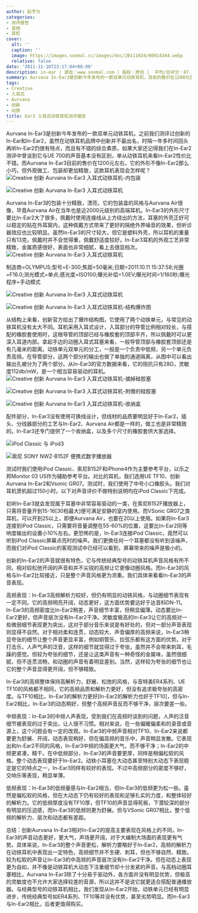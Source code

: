 ```yaml
---
author: 赵宇为
categories:
- 测评报告
- 音频
- 耳机
cover:
  alt: ''
  caption: ''
  image: https://images.soomal.cc/images/doc/20111024/00014344.webp
  relative: false
date: '2011-11-16T23:17:04+08:00'
description: in-ear | 源自：www.soomal.com | 版权：原创 |  平均/总评分：07.58/470
summary: Aurvana In-Ear3是创新今年发布的一款双单元动铁耳机，目前的售价在1200元左右。它采用双动铁单元设计，外观非常精致漂亮，与In-Ear2极为小巧的造型风格有很大区别。创新的动铁耳机虽然并不最为出名，但In-Ear2的表现不但有特点，而且至今综合素质仍较好，In-Ear3的表现如何？与千元级动圈相比又如何？
tags:
- Creative
- 入耳式
- Aurvana
- 创新
- 动铁
title: Ear3 入耳式动铁耳机测评报告
---
```


Aurvana In-Ear3是创新今年发布的一款双单元动铁耳机，之前我们测评过创新的In-Ear和In-Ear2，虽然在动铁耳机品牌中创新并不最出名，时隔一年多时间回头再听In-Ear2仍很有特点，而且有不错的综合素质，如果大家还记得我们在In-Ear2测评中曾谈到它与UE 700的声音基本没有区别，单从动铁耳机来看In-Ear2性价比不错。而Aurvana In-Ear3目前的售价在1200元左右，它的外形不像In-Ear2那么小巧，但外观做工、包装却更加精致，这款耳机表现会怎样呢？
![Creative 创新 Aurvana In-Ear3 入耳式动铁耳机-内包装](https://images.soomal.cc/images/doc/20111024/00014340.webp)




![Creative 创新 Aurvana In-Ear3 入耳式动铁耳机](https://images.soomal.cc/images/doc/20111024/00014341.webp)




Aurvana In-Ear3的包装十分精致，漂亮，它的包装盒的风格与Aurvana Air很像，毕竟Aurvana Air在当年也是近2000元级别的高端耳机。In-Ear3的外形尺寸要比In-Ear2大了很多，佩戴时使用连接线从上方绕出的方法，耳塞的外壳正好可以稳定的贴在外耳窝内，这种佩戴方式带来了更好的隔绝外界噪音的效果，但听诊器效应也比较明显。虽然In-Ear3的尺寸较大，但它是塑料外壳，所以耳机的重量只有13克，佩戴时并不会觉得重，佩戴舒适度较好。In-Ear3耳机的外观工艺非常精致，金属质感很好，表面也非常细腻，看上去很显档次。
![Creative 创新 Aurvana In-Ear3 入耳式动铁耳机](https://images.soomal.cc/images/doc/20111024/00014344.webp)

制造商=OLYMPUS;型号=E-300;焦距=50毫米;日期=2011.10.11 15:37:58;光圈=F16.0;测光模式=单点;感光度=ISO100;曝光补偿=1.0EV;曝光时间=1/160秒;曝光程序=手动模式


![Creative 创新 Aurvana In-Ear3 入耳式动铁耳机](https://images.soomal.cc/images/doc/20111024/00014345.webp)




![Creative 创新 Aurvana In-Ear3 入耳式动铁耳机-结构爆炸图](https://images.soomal.cc/images/doc/20111116/00014986.webp)




从结构上来看，创新官方给出了爆炸结构图，它使用了两个动铁单元，与常见的动铁耳机没有太大不同。耳机采用入耳式设计，入耳部分的导管比例相对较长，与搭配的橡胶套使用时，这根导管的顶部已经与橡胶套的顶部平齐，所以佩戴时可以更深入耳道内部。拿起手边的动圈入耳式耳塞来看，一般导管顶部与橡胶套顶部还是有几毫米的距离。动铁单元双单元的分工，一般是一个负责中低频，另一个单元负责高频。在导管部分，这两个部分的输出也做了单独的通道隔离，从图中可以看出输出孔被分为了两个部分。从In-Ear3的官方数据来看，它的阻抗只有28Ω，灵敏度112db/mW，是一个相当容易驱动的耳机。
![Creative 创新 Aurvana In-Ear3 入耳式动铁耳机-摘掉硅胶塞](https://images.soomal.cc/images/doc/20111024/00014348.webp)




![Creative 创新 Aurvana In-Ear3 入耳式动铁耳机-附赠的硅胶塞](https://images.soomal.cc/images/doc/20111024/00014349.webp)




![Creative 创新 Aurvana In-Ear3 入耳式动铁耳机-收纳盒](https://images.soomal.cc/images/doc/20111024/00014354.webp)




配件部分，In-Ear3没有使用可换线设计，但线材的品质要明显好于In-Ear2，插头、分线器部分的工艺与In-Ear2、Aurvana Air都是一样的，做工也是非常精致的。In-Ear3还专门提供了一个收纳盒，以及多个尺寸的橡胶套供大家选择。

![iPod Classic 与 iPod3](https://images.soomal.cc/images/doc/20110315/00009653.webp)




![索尼 SONY NWZ-B152F 便携式数字播放器](https://images.soomal.cc/images/doc/20110222/00009360.webp)




测试时我们使用iPod Classic、索尼B152F和iPhone4作为主要参考平台，以乐之邦Monitor 03 US作为辅助参考平台。对比的耳机，我们选用UE TF10、创新 Aurvana In-Ear2和Vsonic GR07。测试时，我们使用了中号小口橡胶头。我们对耳机煲机超过150小时。以下对声音评价不做特别说明均在iPod Classic下完成。

初听In-Ear3就会发现属于耳塞中非常容易驱动的一类，在索尼B152F播放器上，只需将音量开到15-16[30档最大]便可满足安静的室内使用。而VSonic GR07之类耳机，可以开到25以上，即便Aurvana Air，也要在20以上使用。如果将In-Ear3连接到iPod Classic，只需要将音量调整在55-60%的位置，这要比In-Ear2同等响度输出的设置小10%左右。更恐怖的是，In-Ear3连接iPod Classic，竟然可以听到iPod Classic屏幕点亮时的噪声。我们更换任何一个耳塞都没有听到该噪声，而我们对iPod Classic的客观测试中已经可以看到，屏幕带来的噪声是极小的。

创新的In-Ear2的声音就很有特色，它与传统经典型号的动铁耳机声音风格有所不同，相对较松弛开阔的声音和并不尖锐的高频让它更像动圈风格。而In-Ear3的风格与In-Ear2比较接近，只是整个声音风格更为浓重。我们具体来看看In-Ear3的声音表现。


高频表现：In-Ear3高频解析力较好，但仍有明显的动铁风格，与动圈细节表现有一定不同。它的高频明亮开阔，动态更好，这方面优势要远好于达音科DN-11。In-Ear3的高频密度比In-Ear2稍差，声音细节丰富，但稍显偏薄。动态要比In-Ear2更好，但声音层次没有In-Ear2干净。灵敏度极高的In-Ear3让它的高频对一些微弱细节表现更为突出，这对于部分音乐来说是有好处的，但对一部分声音表现则显得不自然。对于相对柔和连贯，动态较大、声音偏厚的高频来说，In-Ear3稍显夸张的细节让整个声音更显丰富，例如铜管乐、拉弦乐都有这方面的优势。对于打击乐，人声气声的泛音，这样的细节就显得过于夸张。虽然并不会带来刺耳，毛躁的感觉。但较为夸张的细节，还是让这类声音有一种奇怪的金属味，虽然很细腻，但不连贯流畅，和动圈的声音有着明显差别。当然，这样较为夸张的细节也让它的整个声音显得更开阔，但不够精致。

In-Ear3的高频整体保持高解析力，舒展、松弛的风格，与音特美ER4系列、UE TF10的风格都不相同，它的高频品质和解析力更好，但没有追求极夸张的高密度。与TF10相比，In-Ear3的解析力更好[In-Ear2的解析力也好于TF10]，但与In-Ear2相比，In-Ear3的动态稍好，但整个高频声音反而不够干净，层次要差一些。

中频表现：In-Ear3的中频人声表现，受到我们在高频时谈到的问题，人声的泛音细节被表现的过于突出，让人很不习惯。相对来说，在一些偏暖偏柔和的录音或音源上，这个问题会有一定的改观。In-Ear3的中频声音相对TF10、In-Ear2来说都要更为舒展、开阔，动态表现稍好，但在偏高频的音乐中，声音稍显发散。它表现出和In-Ear2不同的风格，In-Ear3中频的场面更大气，而不够干净；In-Ear2的中频更紧凑，精干。在中低频部分，In-Ear3的声音要更厚，同样是稍偏松软的风格。整个动态表现要好于In-Ear2。动铁小耳塞在大动态甚至特别大动态下表现稳定是它的特点之一，In-Ear3同样有较好的表现。不过中高频部分的密度不够好，交响乐等表现，稍显单薄。

低频表现：In-Ear3的低频量感与In-Ear2相当，但In-Ear3的低频更为松一些。虽然是偏松软的风格，但在大动态下仍有较好的表现和足够扎实的力度，和整体较好的解析力。它的低频厚度没有TF10厚，但TF10的声音显得死板，下潜较深的部分有明显的压迫感，而In-Ear3的低频则更为舒展。但与VSonic GR07相比，整个低频的解析力、层次和动态都有差距。

总结：创新Aurvana In-Ear3相对In-Ear2的提高主要表现在风格上的不同，In-Ear3的声音动态更好，更大气，声场更开阔，对于大编制大场面的表现更有气势。具体来说，In-Ear3的整个声音更松，解析力要略好于In-Ear2，高频的解析力在动铁耳机中表现出一定特色，高频细节并不生硬、刺耳，但也不够自然、精致。较为松软的声音让In-Ear3的中高频的声音层次没有In-Ear2干净。但在动态上表现更为自如，并不像是动铁耳机大动态下注重细节却十分发紧的声音。与高档动圈耳塞相比，Aurvana In-Ear3除了十分易于驱动外，各方面并没有明显优势，但极高的灵敏度也不允许大家选择较差的音源，所以这并不是说它就更适合搭配普通播放器。与经典型号的动铁耳机相比，我们发现从In-Ear2开始，动铁单元已经有明显进步，传统经典型号如ER4系列、TF10等并没有优势，甚至劣势明显。而In-Ear3与In-Ear2相比，后者更值得购买。